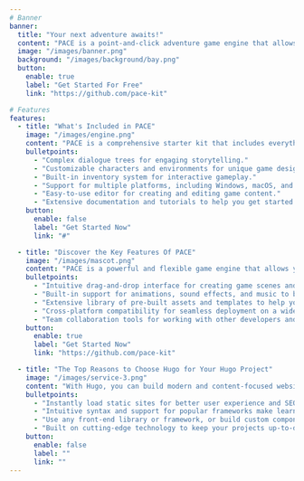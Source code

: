 ```yaml
---
# Banner
banner:
  title: "Your next adventure awaits!"
  content: "PACE is a point-and-click adventure game engine that allows you to create your own adventure games with ease. It's perfect for beginners and experienced developers alike."
  image: "/images/banner.png"
  background: "/images/background/bay.png"
  button:
    enable: true
    label: "Get Started For Free"
    link: "https://github.com/pace-kit"

# Features
features:
  - title: "What's Included in PACE"
    image: "/images/engine.png"
    content: "PACE is a comprehensive starter kit that includes everything you need to create your own adventure games. It comes with a range of exciting features, including:"
    bulletpoints:
      - "Complex dialogue trees for engaging storytelling."
      - "Customizable characters and environments for unique game design."
      - "Built-in inventory system for interactive gameplay."
      - "Support for multiple platforms, including Windows, macOS, and Linux."
      - "Easy-to-use editor for creating and editing game content."
      - "Extensive documentation and tutorials to help you get started."
    button:
      enable: false
      label: "Get Started Now"
      link: "#"

  - title: "Discover the Key Features Of PACE"
    image: "/images/mascot.png"
    content: "PACE is a powerful and flexible game engine that allows you to create your own adventure games with ease. Here are some of the key features that make PACE stand out from the crowd:"
    bulletpoints:
      - "Intuitive drag-and-drop interface for creating game scenes and interactions."
      - "Built-in support for animations, sound effects, and music to bring your games to life."
      - "Extensive library of pre-built assets and templates to help you get started quickly."
      - "Cross-platform compatibility for seamless deployment on a wide range of devices."
      - "Team collaboration tools for working with other developers and artists on your projects."
    button:
      enable: true
      label: "Get Started Now"
      link: "https://github.com/pace-kit"

  - title: "The Top Reasons to Choose Hugo for Your Hugo Project"
    image: "/images/service-3.png"
    content: "With Hugo, you can build modern and content-focused websites without sacrificing performance or ease of use."
    bulletpoints:
      - "Instantly load static sites for better user experience and SEO."
      - "Intuitive syntax and support for popular frameworks make learning and using Hugo a breeze."
      - "Use any front-end library or framework, or build custom components, for any project size."
      - "Built on cutting-edge technology to keep your projects up-to-date with the latest web standards."
    button:
      enable: false
      label: ""
      link: ""
---
```

